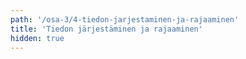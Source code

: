 ```yaml
---
path: '/osa-3/4-tiedon-jarjestaminen-ja-rajaaminen'
title: 'Tiedon järjestäminen ja rajaaminen'
hidden: true
---
```

